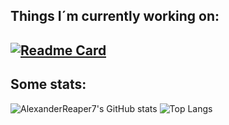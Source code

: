 ## Things I´m currently working on:
[![Readme Card](https://github-readme-stats.vercel.app/api/pin/?username=AlexanderReaper7&repo=advent-of-code-rs&theme=midnight-purple)](https://github.com/AlexanderReaper7/advent-of-code-rs)
---
## Some stats:
![AlexanderReaper7's GitHub stats](https://github-readme-stats.vercel.app/api?username=AlexanderReaper7&include_all_commits=true&count_private=true&show_icons=true&theme=midnight-purple)
![Top Langs](https://github-readme-stats.vercel.app/api/top-langs/?username=AlexanderReaper7&layout=compact&hide=shaderlab&exclude_repo=Bloody-Red-Theme,AlexanderVulcano&theme=midnight-purple)
